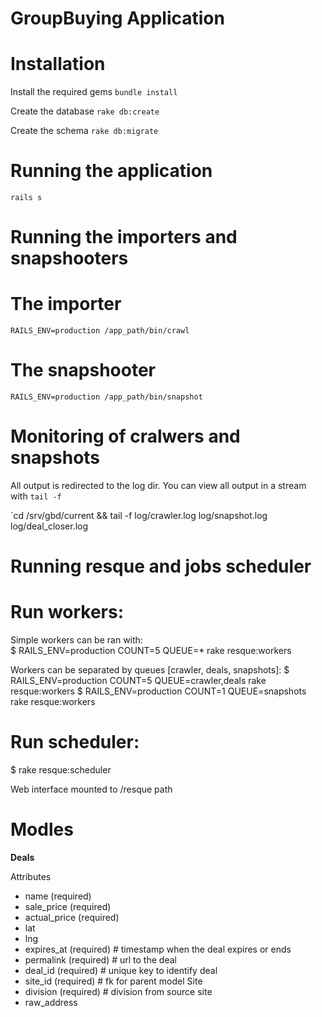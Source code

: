 GroupBuying Application
===============================

Installation
===============================

  Install the required gems
  `bundle install`

  Create the database
  `rake db:create`

  Create the schema
  `rake db:migrate`


Running the application
===============================

`rails s`

Running the importers and snapshooters
============================================

# The importer
`RAILS_ENV=production /app_path/bin/crawl`

# The snapshooter
`RAILS_ENV=production /app_path/bin/snapshot`

# Monitoring of cralwers and snapshots

All output is redirected to the log dir.
You can view all output in a stream with `tail -f`

`cd /srv/gbd/current && tail -f log/crawler.log log/snapshot.log log/deal_closer.log        


Running resque and jobs scheduler
=================================

# Run workers:
Simple workers can be ran with:  
  $ RAILS_ENV=production COUNT=5 QUEUE=* rake resque:workers
  
Workers can be separated by queues [crawler, deals, snapshots]:
  $ RAILS_ENV=production COUNT=5 QUEUE=crawler,deals rake resque:workers
  $ RAILS_ENV=production COUNT=1 QUEUE=snapshots rake resque:workers

# Run scheduler:
  $ rake resque:scheduler  

Web interface mounted to /resque path

# Modles

  <strong>Deals</strong>
  
  Attributes
  * name (required)
  * sale_price (required)
  * actual_price (required)
  * lat
  * lng
  * expires_at (required) # timestamp when the deal expires or ends
  * permalink  (required) # url to the deal
  * deal_id (required) # unique key to identify deal
  * site_id (required) # fk for parent model Site
  * division (required) # division from source site
  * raw_address
  
  